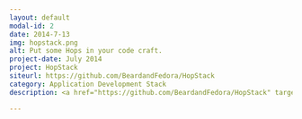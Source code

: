 ```yaml
---
layout: default
modal-id: 2
date: 2014-7-13
img: hopstack.png
alt: Put some Hops in your code craft.
project-date: July 2014
project: HopStack
siteurl: https://github.com/BeardandFedora/HopStack
category: Application Development Stack
description: <a href="https://github.com/BeardandFedora/HopStack" target="_blank">HopStack</a> is a beautifully crafted application stack for software teams. It's great for people who already build scalable applications using AngularJS, Bootstrap, Coffeescript, and SASS and is easy enough for anyone who understands HTML5, jQuery, and CSS. 

---
```


